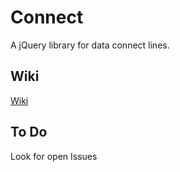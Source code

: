# Connect

A jQuery library for data connect lines.

## Wiki

[Wiki](../../wiki)

## To Do

Look for open Issues
